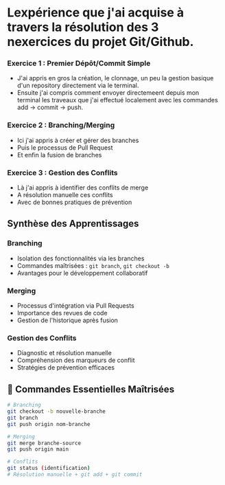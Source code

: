 # Lexpérience que j'ai acquise à travers la résolution des 3 nexercices du projet Git/Github.

### Exercice 1 : Premier Dépôt/Commit Simple
- J'ai appris en gros la création, le clonnage, un peu la gestion basique d'un repository directement via le terminal.
- Ensuite j'ai compris comment envoyer directemeent depuis mon terminal les traveaux que j'ai effectué localement avec les commandes add → commit → push.

### Exercice 2 : Branching/Merging
- Ici j'ai appris à créer et gérer des branches
- Puis le processus de Pull Request
- Et enfin la fusion de branches

### Exercice 3 : Gestion des Conflits
- Là j'ai appris à identifier des conflits de merge
- A résolution manuelle ces conflits
- Avec de bonnes pratiques de prévention

## Synthèse des Apprentissages

### Branching
- Isolation des fonctionnalités via les branches
- Commandes maîtrisées : `git branch`, `git checkout -b`
- Avantages pour le développement collaboratif

### Merging
- Processus d'intégration via Pull Requests
- Importance des revues de code
- Gestion de l'historique après fusion

### Gestion des Conflits
- Diagnostic et résolution manuelle
- Compréhension des marqueurs de conflit
- Stratégies de prévention efficaces

## 🚀 Commandes Essentielles Maîtrisées
```bash
# Branching
git checkout -b nouvelle-branche
git branch
git push origin nom-branche

# Merging
git merge branche-source
git push origin main

# Conflits
git status (identification)
# Résolution manuelle + git add + git commit
